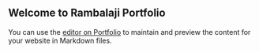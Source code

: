 ## Welcome to Rambalaji Portfolio

You can use the [editor on Portfolio](https://github.com/Ram-balaji/Portfolio/edit/master/README.md) to maintain and preview the content for your website in Markdown files.
